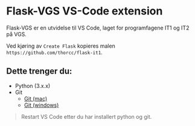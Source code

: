 # Flask-VGS VS-Code extension

Flask-VGS er en utvidelse til VS Code, laget for programfagene IT1 og IT2 på VGS. 

Ved kjøring av `Create Flask` kopieres malen `https://github.com/thorcc/flask-it1`. 

## Dette trenger du:

- Python (3.x.x)
- Git
  - [Git (mac)](https://sourceforge.net/projects/git-osx-installer/)
  - [Git (windows)](https://git-scm.com/download/windows)

> Restart VS Code etter du har installert python og git.
